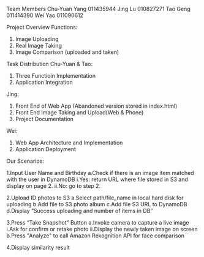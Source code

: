 Team Members
Chu-Yuan Yang 011435944
Jing Lu 010827271
Tao Geng 011414390
Wei Yao 011090612

Project Overview
Functions:
1. Image Uploading
2. Real Image Taking
3. Image Comparison (uploaded and taken)

Task Distribution
Chu-Yuan & Tao: 
1. Three Functioin Implementation
2. Application Integration

Jing:
1. Front End of Web App (Abandoned version stored in index.html)
2. Front End Image Taking and Upload(Web & Phone)
3. Project Documentation

Wei:
1. Web App Architecture and Implementation 
2. Application Deployment 


Our Scenarios:

1.Input User Name and Birthday
a.Check if there is an image item matched with the user in DynamoDB
i.Yes: return URL where file stored in S3 and display on page 2.
ii.No: go to step 2.


2.Upload ID photos to S3
a.Select path/file_name in local hard disk for uploading
b.Add file to S3 photo album
c.Add file S3 URL to DynamoDB
d.Display “Success uploading and number of items in DB”


3.Press “Take Snapshot” Button
a.Invoke camera to capture a live image
i.Ask for confirm or retake photo
ii.Display the newly taken image on screen
b.Press "Analyze" to call Amazon Rekognition API for face comparison

4.Display similarity result
